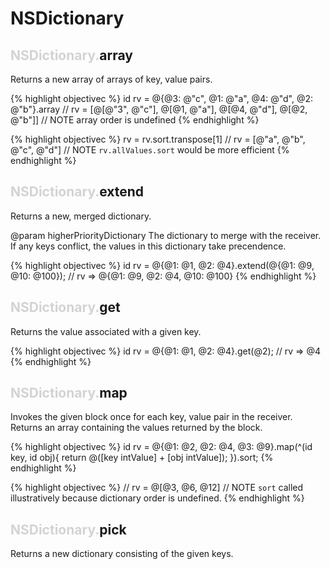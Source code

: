 # NSDictionary


## <span style='color:lightgray'>NSDictionary.</span>array


 Returns a new array of arrays of key, value pairs.

{% highlight objectivec %}
id rv = @{@3: @"c", @1: @"a", @4: @"d", @2: @"b"}.array
// rv = [@[@"3", @"c"], @[@1, @"a"], @[@4, @"d"], @[@2, @"b"]]
// NOTE array order is undefined
{% endhighlight %}

{% highlight objectivec %}
rv = rv.sort.transpose[1]
// rv = [@"a", @"b", @"c", @"d"]
// NOTE `rv.allValues.sort` would be more efficient
{% endhighlight %}

## <span style='color:lightgray'>NSDictionary.</span>extend


 Returns a new, merged dictionary.

 @param higherPriorityDictionary The dictionary to merge with the
 receiver. If any keys conflict, the values in this dictionary take precendence.

{% highlight objectivec %}
id rv = @{@1: @1, @2: @4}.extend(@{@1: @9, @10: @100});
// rv => @{@1: @9, @2: @4, @10: @100}
{% endhighlight %}

## <span style='color:lightgray'>NSDictionary.</span>get


 Returns the value associated with a given key.

{% highlight objectivec %}
id rv = @{@1: @1, @2: @4}.get(@2);
// rv => @4
{% endhighlight %}


## <span style='color:lightgray'>NSDictionary.</span>map


 Invokes the given block once for each key, value pair in the receiver.
 Returns an array containing the values returned by the block.

{% highlight objectivec %}
id rv = @{@1: @2, @2: @4, @3: @9}.map(^(id key, id obj){
    return @([key intValue] + [obj intValue]);
}).sort;
{% endhighlight %}

{% highlight objectivec %}
// rv = @[@3, @6, @12]
// NOTE `sort` called illustratively because dictionary order is undefined.
{% endhighlight %}

## <span style='color:lightgray'>NSDictionary.</span>pick


 Returns a new dictionary consisting of the given keys.
